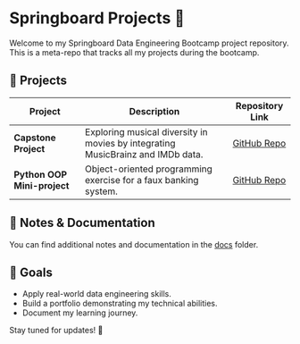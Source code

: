 # Springboard Projects 🚀

Welcome to my Springboard Data Engineering Bootcamp project repository. This is a meta-repo that tracks all my projects during the bootcamp.

## 📌 Projects

| Project | Description | Repository Link |
|---------|------------|----------------|
| **Capstone Project** | Exploring musical diversity in movies by integrating MusicBrainz and IMDb data. | [GitHub Repo](https://github.com/mtholahan/Springboard-Capstone) |
| **Python OOP Mini-project** | Object-oriented programming exercise for a faux banking system. | [GitHub Repo](https://github.com/mtholahan/FauxBankingSystem) |

## 📝 Notes & Documentation
You can find additional notes and documentation in the [docs](./docs) folder.

## 🎯 Goals
- Apply real-world data engineering skills.
- Build a portfolio demonstrating my technical abilities.
- Document my learning journey.

Stay tuned for updates! 🚀
